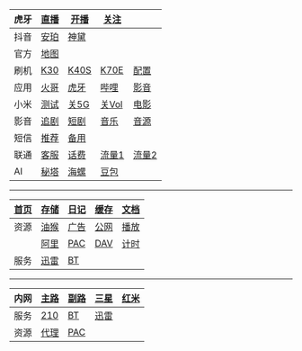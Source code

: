 |虎牙|[直播](https://m.huya.com/huaweimei)|[开播](https://i.huya.com/index.php?m=ProfileSetting#ktylts)|[关注](https://www.huya.com/myfollow)||
|-|-|-|-|-|
|抖音|[安珀](https://live.douyin.com/356402078496)|[神黛](https://live.douyin.com/588307360871)|||
|官方|[地图](https://guangdong.tianditu.gov.cn/)||||
|刷机|[K30](https://xiaomirom.com/rom/redmi-k30-5g-redmi-k30i-5g-picasso-china-fastboot-recovery-rom/)|[K40S](https://xiaomirom.com/rom/redmi-k40s-munch-china-fastboot-recovery-rom/)|[K70E](https://xiaomirom.com/rom/redmi-k70e-poco-x6-pro-5g-duchamp-china-fastboot-recovery-rom/)|[配置](/web/?uri=/md/miui.md)|
|应用|[火哥](https://www.firepx.com/)|[虎牙](https://www.firepx.com/app/android-huaya-google-play/)|[哔哩](https://www.firepx.com/app/bilibili-google-play-and-other-version/)|[影音](https://www.firepx.com/app/qqplayer-last-version/)|
|小米|[测试](tel:*#*#64663#*#*)|[关5G](tel:*#*#54638#*#*)|[关Vol](tel:*#*#86583#*#*)|[电影](/web/?uri=/md/av.md)|
|影音|[追剧](https://m.zjuys.com/)|[短剧](https://www.duanjuwang.cc/)|[音乐](https://github.com/maotoumao/MusicFree/releases)|[音源](https://raw.niuma666bet.buzz/Huibq/keep-alive/master/Music_Free/myPlugins.json)|
|短信|[推荐](https://onlinesim.io/zh)|[备用](https://www.yunjiema.top)|
|联通|[客服](tel:10010)|[话费](sms:10010?body=hf)|[流量1](sms:10010?body=cxll)|[流量2](sms:10010?body=2082)|
|AI|[秘塔](https://metaso.cn)|[海螺](https://hailuoai.com)|[豆包](https://www.doubao.com)||

---

|[首页](/)|[存储](http://120.76.158.149:88/?from=/)|[日记](http://120.76.158.149:88/?from=/note/)|[缓存](http://120.76.158.149:88/?from=/m3u8/)|[文档](http://120.76.158.149:84)|
|-|-|-|-|-|
|资源|[油猴](/js/bing.js)|[广告](/web/adb.html)|[公网](/web/ipv6.html)|[播放](/web/m3u8.html)|
||[阿里](http://120.76.158.149/)|[PAC](http://120.76.158.149:88/json/.pac)|[DAV](http://zian:zian@120.76.158.149:85)|[计时](/web/time.html)|
|服务|[迅雷](http://120.76.158.149:996/webman/3rdparty/pan-xunlei-com/index.cgi/#/home)|[BT](http://120.76.158.149:90/transmission/web/)||


---

|内网|[主路](http://10.0.0.1)|[副路](http://10.0.0.2)|[三星](http://10.0.0.5)|[红米](http://10.0.0.6)|
|-|-|-|-|-|
|服务|[210](http://210.mm)|[BT](http://208.mm)|[迅雷](http://209.mm)||
|资源|[代理](http://211.mm/)|[PAC](http://10.0.0.5/json/.pac)|||


